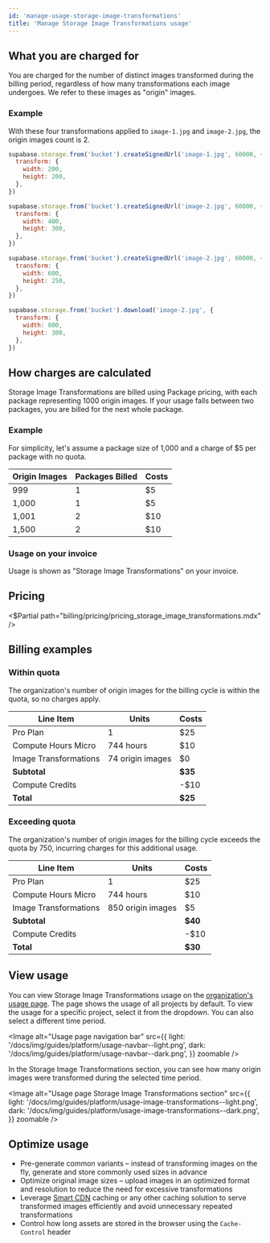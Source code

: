 ```yaml
---
id: 'manage-usage-storage-image-transformations'
title: 'Manage Storage Image Transformations usage'
---
```


## What you are charged for

You are charged for the number of distinct images transformed during the billing period, regardless of how many transformations each image undergoes. We refer to these images as "origin" images.

### Example

With these four transformations applied to `image-1.jpg` and `image-2.jpg`, the origin images count is 2.

```javascript
supabase.storage.from('bucket').createSignedUrl('image-1.jpg', 60000, {
  transform: {
    width: 200,
    height: 200,
  },
})
```

```javascript
supabase.storage.from('bucket').createSignedUrl('image-2.jpg', 60000, {
  transform: {
    width: 400,
    height: 300,
  },
})
```

```javascript
supabase.storage.from('bucket').createSignedUrl('image-2.jpg', 60000, {
  transform: {
    width: 600,
    height: 250,
  },
})
```

```javascript
supabase.storage.from('bucket').download('image-2.jpg', {
  transform: {
    width: 800,
    height: 300,
  },
})
```

## How charges are calculated

Storage Image Transformations are billed using Package pricing, with each package representing 1000 origin images. If your usage falls between two packages, you are billed for the next whole package.

### Example

For simplicity, let's assume a package size of 1,000 and a charge of $5 per package with no quota.

| Origin Images | Packages Billed | Costs |
| ------------- | --------------- | ----- |
| 999           | 1               | $5    |
| 1,000         | 1               | $5    |
| 1,001         | 2               | $10   |
| 1,500         | 2               | $10   |

### Usage on your invoice

Usage is shown as "Storage Image Transformations" on your invoice.

## Pricing

<$Partial path="billing/pricing/pricing_storage_image_transformations.mdx" />

## Billing examples

### Within quota

The organization's number of origin images for the billing cycle is within the quota, so no charges apply.

| Line Item             | Units            | Costs   |
| --------------------- | ---------------- | ------- |
| Pro Plan              | 1                | $25     |
| Compute Hours Micro   | 744 hours        | $10     |
| Image Transformations | 74 origin images | $0      |
| **Subtotal**          |                  | **$35** |
| Compute Credits       |                  | -$10    |
| **Total**             |                  | **$25** |

### Exceeding quota

The organization's number of origin images for the billing cycle exceeds the quota by 750, incurring charges for this additional usage.

| Line Item             | Units             | Costs   |
| --------------------- | ----------------- | ------- |
| Pro Plan              | 1                 | $25     |
| Compute Hours Micro   | 744 hours         | $10     |
| Image Transformations | 850 origin images | $5      |
| **Subtotal**          |                   | **$40** |
| Compute Credits       |                   | -$10    |
| **Total**             |                   | **$30** |

## View usage

You can view Storage Image Transformations usage on the [organization's usage page](https://supabase.com/dashboard/org/_/usage). The page shows the usage of all projects by default. To view the usage for a specific project, select it from the dropdown. You can also select a different time period.

<Image
  alt="Usage page navigation bar"
  src={{
    light: '/docs/img/guides/platform/usage-navbar--light.png',
    dark: '/docs/img/guides/platform/usage-navbar--dark.png',
  }}
  zoomable
/>

In the Storage Image Transformations section, you can see how many origin images were transformed during the selected time period.

<Image
  alt="Usage page Storage Image Transformations section"
  src={{
    light: '/docs/img/guides/platform/usage-image-transformations--light.png',
    dark: '/docs/img/guides/platform/usage-image-transformations--dark.png',
  }}
  zoomable
/>

## Optimize usage

- Pre-generate common variants – instead of transforming images on the fly, generate and store commonly used sizes in advance
- Optimize original image sizes – upload images in an optimized format and resolution to reduce the need for excessive transformations
- Leverage [Smart CDN](/docs/guides/storage/cdn/smart-cdn) caching or any other caching solution to serve transformed images efficiently and avoid unnecessary repeated transformations
- Control how long assets are stored in the browser using the `Cache-Control` header